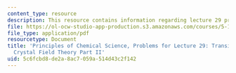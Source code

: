 ```yaml
---
content_type: resource
description: This resource contains information regarding lecture 29 problem.
file: https://ol-ocw-studio-app-production.s3.amazonaws.com/courses/5-111sc-principles-of-chemical-science-fall-2014/5c6fcbd8de2a8ac7059a514d43c2f142_MIT5_111F14_Lec29Prob.pdf
file_type: application/pdf
resourcetype: Document
title: 'Principles of Chemical Science, Problems for Lecture 29: Transition Metals:
  Crystal Field Theory Part II'
uid: 5c6fcbd8-de2a-8ac7-059a-514d43c2f142
---
```

